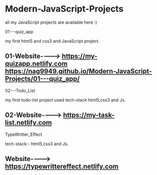 # Modern-JavaScript-Projects
all my JavaScript projects are available here :)

01---quiz_app

my first html5 and css3 and JavaScript project. 

01-Website----> https://my-quizapp.netlify.com
                https://nag9949.github.io/Modern-JavaScript-Projects/01---quiz_app/
-----------------------------------------------------------------------------------------------------------------------------------------
02---Todo_List

my first todo-list project used tech-stack html5,css3 and Js. 

02-Website----> https://my-task-list.netlify.com
-----------------------------------------------------------------------------------------------------------------------------------------
TypeWritter_Effect

tech-stack:- html5,css3 and Js. 

Website----> https://typewrittereffect.netlify.com
-----------------------------------------------------------------------------------------------------------------------------------------

